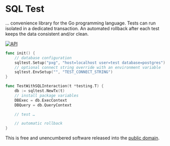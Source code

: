 # SQL Test

… convenience library for the Go programming language. Tests can run isolated in
a dedicated transaction. An automated rollback after each test keeps the data
consistent and/or clean.

[![API](https://pkg.go.dev/badge/github.com/pascaldekloe/sqltest.svg)](https://pkg.go.dev/github.com/pascaldekloe/sqltest)

```go
func init() {
	// database configuration
	sqltest.Setup("pxg", "host=localhost user=test database=postgres")
	// optional connect string override with an environment variable
	sqltest.EnvSetup("", "TEST_CONNECT_STRING")
}

func TestWithSQLInteraction(t *testing.T) {
	db := sqltest.NewTx(t)
	// install package variables
	DBExec = db.ExecContext
	DBQuery = db.QueryContext

	// test …

	// automatic rollback
}
```

This is free and unencumbered software released into the
[public domain](https://creativecommons.org/publicdomain/zero/1.0).

